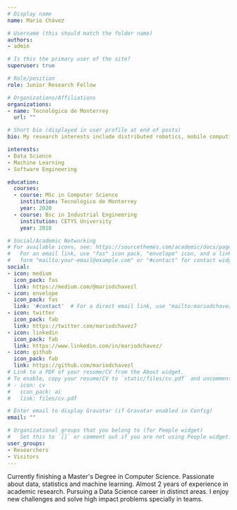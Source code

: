 ```yaml
---
# Display name
name: Mario Chávez

# Username (this should match the folder name)
authors:
- admin

# Is this the primary user of the site?
superuser: true

# Role/position
role: Junior Research Fellow

# Organizations/Affiliations
organizations:
- name: Tecnológico de Monterrey
  url: ""

# Short bio (displayed in user profile at end of posts)
bio: My research interests include distributed robotics, mobile computing and programmable matter.

interests:
- Data Science
- Machine Learning
- Software Engineering

education:
  courses:
  - course: MSc in Computer Science
    institution: Tecnológico de Monterrey
    year: 2020
  - course: Bsc in Industrial Engineering
    institution: CETYS University
    year: 2018

# Social/Academic Networking
# For available icons, see: https://sourcethemes.com/academic/docs/page-builder/#icons
#   For an email link, use "fas" icon pack, "envelope" icon, and a link in the
#   form "mailto:your-email@example.com" or "#contact" for contact widget.
social:
- icon: medium
  icon_pack: fas
  link: https://medium.com/@mariodchavezl
- icon: envelope
  icon_pack: fas
  link: '#contact'  # For a direct email link, use "mailto:mariodchavezl@gmail.com".
- icon: twitter
  icon_pack: fab
  link: https://twitter.com/mariodchavez7
- icon: linkedin
  icon_pack: fab
  link: https://www.linkedin.com/in/mariodchavez/
- icon: github
  icon_pack: fab
  link: https://github.com/mariodchavezl
# Link to a PDF of your resume/CV from the About widget.
# To enable, copy your resume/CV to `static/files/cv.pdf` and uncomment the lines below.
# - icon: cv
#   icon_pack: ai
#   link: files/cv.pdf

# Enter email to display Gravatar (if Gravatar enabled in Config)
email: ""

# Organizational groups that you belong to (for People widget)
#   Set this to `[]` or comment out if you are not using People widget.
user_groups:
- Researchers
- Visitors
---
```


Currently finishing a Master's Degree in Computer Science. Passionate about data, statistics and machine learning. Almost 2 years of experience in academic research. Pursuing a Data Science career in distinct areas. I enjoy new challenges and solve high impact problems specially in teams.
